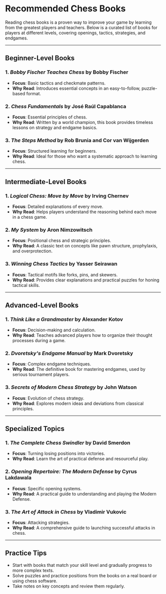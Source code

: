 # Recommended Chess Books

Reading chess books is a proven way to improve your game by learning from the greatest players and teachers. Below is a curated list of books for players at different levels, covering openings, tactics, strategies, and endgames.

---

## Beginner-Level Books

### 1. *Bobby Fischer Teaches Chess* by Bobby Fischer
- **Focus**: Basic tactics and checkmate patterns.
- **Why Read**: Introduces essential concepts in an easy-to-follow, puzzle-based format.

### 2. *Chess Fundamentals* by José Raúl Capablanca
- **Focus**: Essential principles of chess.
- **Why Read**: Written by a world champion, this book provides timeless lessons on strategy and endgame basics.

### 3. *The Steps Method* by Rob Brunia and Cor van Wijgerden
- **Focus**: Structured learning for beginners.
- **Why Read**: Ideal for those who want a systematic approach to learning chess.

---

## Intermediate-Level Books

### 1. *Logical Chess: Move by Move* by Irving Chernev
- **Focus**: Detailed explanations of every move.
- **Why Read**: Helps players understand the reasoning behind each move in a chess game.

### 2. *My System* by Aron Nimzowitsch
- **Focus**: Positional chess and strategic principles.
- **Why Read**: A classic text on concepts like pawn structure, prophylaxis, and overprotection.

### 3. *Winning Chess Tactics* by Yasser Seirawan
- **Focus**: Tactical motifs like forks, pins, and skewers.
- **Why Read**: Provides clear explanations and practical puzzles for honing tactical skills.

---

## Advanced-Level Books

### 1. *Think Like a Grandmaster* by Alexander Kotov
- **Focus**: Decision-making and calculation.
- **Why Read**: Teaches advanced players how to organize their thought processes during a game.

### 2. *Dvoretsky's Endgame Manual* by Mark Dvoretsky
- **Focus**: Complex endgame techniques.
- **Why Read**: The definitive book for mastering endgames, used by serious tournament players.

### 3. *Secrets of Modern Chess Strategy* by John Watson
- **Focus**: Evolution of chess strategy.
- **Why Read**: Explores modern ideas and deviations from classical principles.

---

## Specialized Topics

### 1. *The Complete Chess Swindler* by David Smerdon
- **Focus**: Turning losing positions into victories.
- **Why Read**: Learn the art of practical defense and resourceful play.

### 2. *Opening Repertoire: The Modern Defense* by Cyrus Lakdawala
- **Focus**: Specific opening systems.
- **Why Read**: A practical guide to understanding and playing the Modern Defense.

### 3. *The Art of Attack in Chess* by Vladimir Vukovic
- **Focus**: Attacking strategies.
- **Why Read**: A comprehensive guide to launching successful attacks in chess.

---

## Practice Tips
- Start with books that match your skill level and gradually progress to more complex texts.
- Solve puzzles and practice positions from the books on a real board or using chess software.
- Take notes on key concepts and review them regularly.
